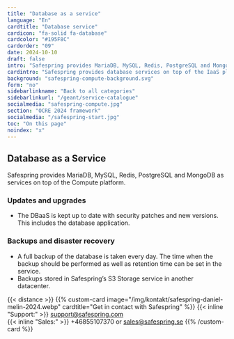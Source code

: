 ```yaml
---
title: "Database as a service"
language: "En"
cardtitle: "Database service"
cardicon: "fa-solid fa-database"
cardcolor: "#195F8C"
cardorder: "09"
date: 2024-10-10
draft: false
intro: "Safespring provides MariaDB, MySQL, Redis, PostgreSQL and MongoDB as services on top of the Compute platform."
cardintro: "Safespring provides database services on top of the IaaS platform."
background: "safespring-compute-background.svg"
form: "no"
sidebarlinkname: "Back to all categories"
sidebarlinkurl: "/geant/service-catalogue"
socialmedia: "safespring-compute.jpg"
section: "OCRE 2024 framework"
socialmedia: "/safespring-start.jpg"
toc: "On this page"
noindex: "x"
---
```


## Database as a Service
Safespring provides MariaDB, MySQL, Redis, PostgreSQL and MongoDB as services on top of the Compute platform.

### Updates and upgrades
- The DBaaS is kept up to date with security patches and new versions. This includes the database application.

### Backups and disaster recovery
- A full backup of the database is taken every day. The time when the backup should be performed as well as retention time can be set in the service. 
- Backups stored in Safespring’s S3 Storage service in another datacenter.

{{< distance >}}
{{% custom-card image="/img/kontakt/safespring-daniel-melin-2024.webp" cardtitle="Get in contact with Safespring" %}}
{{< inline "Support:" >}} support@safespring.com  
{{< inline "Sales:" >}} +46855107370 or sales@safespring.se
{{% /custom-card %}}